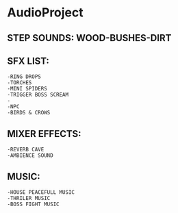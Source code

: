 # AudioProject
## STEP SOUNDS: WOOD-BUSHES-DIRT
## SFX LIST:
	-RING DROPS
	-TORCHES 
	-MINI SPIDERS
	-TRIGGER BOSS SCREAM
	-
	-NPC
	-BIRDS & CROWS

## MIXER EFFECTS:
	-REVERB CAVE
	-AMBIENCE SOUND

## MUSIC:
	-HOUSE PEACEFULL MUSIC
	-THRILER MUSIC
	-BOSS FIGHT MUSIC	
